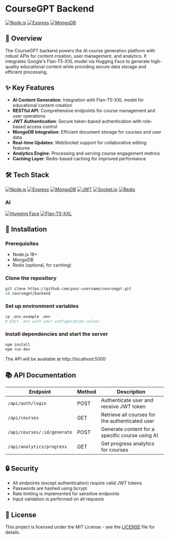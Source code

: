 # CourseGPT Backend

[![Node.js](https://img.shields.io/badge/Node.js-339933?style=flat&logo=node.js&logoColor=white)](https://nodejs.org/)
[![Express](https://img.shields.io/badge/Express-000000?style=flat&logo=express&logoColor=white)](https://expressjs.com/)
[![MongoDB](https://img.shields.io/badge/MongoDB-47A248?style=flat&logo=mongodb&logoColor=white)](https://www.mongodb.com/)

## 🚀 Overview

The CourseGPT backend powers the AI course generation platform with robust APIs for content creation, user management, and analytics. It integrates Google's Flan-T5-XXL model via Hugging Face to generate high-quality educational content while providing secure data storage and efficient processing.

## ✨ Key Features

- **AI Content Generation**: Integration with Flan-T5-XXL model for educational content creation
- **RESTful API**: Comprehensive endpoints for course management and user operations
- **JWT Authentication**: Secure token-based authentication with role-based access control
- **MongoDB Integration**: Efficient document storage for courses and user data
- **Real-time Updates**: WebSocket support for collaborative editing features
- **Analytics Engine**: Processing and serving course engagement metrics
- **Caching Layer**: Redis-based caching for improved performance

## 🛠️ Tech Stack

[![Node.js](https://img.shields.io/badge/Node.js-339933?style=flat&logo=node.js&logoColor=white)](https://nodejs.org/)
[![Express](https://img.shields.io/badge/Express-000000?style=flat&logo=express&logoColor=white)](https://expressjs.com/)
[![MongoDB](https://img.shields.io/badge/MongoDB-47A248?style=flat&logo=mongodb&logoColor=white)](https://www.mongodb.com/)
[![JWT](https://img.shields.io/badge/JWT-000000?style=flat&logo=jsonwebtokens&logoColor=white)](https://jwt.io/)
[![Socket.io](https://img.shields.io/badge/Socket.io-010101?style=flat&logo=socket.io&logoColor=white)](https://socket.io/)
[![Redis](https://img.shields.io/badge/Redis-DC382D?style=flat&logo=redis&logoColor=white)](https://redis.io/)

### AI
[![Hugging Face](https://img.shields.io/badge/Hugging_Face-FFD21E?style=flat&logo=huggingface&logoColor=black)](https://huggingface.co/)
[![Flan-T5-XXL](https://img.shields.io/badge/Flan--T5--XXL-EF4A58?style=flat&logo=google&logoColor=white)](https://huggingface.co/google/flan-t5-xxl)

## 🔧 Installation

### Prerequisites

- Node.js 18+
- MongoDB
- Redis (optional, for caching)

### Clone the repository

```bash
git clone https://github.com/your-username/coursegpt.git
cd coursegpt/backend
```

### Set up environment variables

```bash
cp .env.example .env
# Edit .env with your configuration values
```

### Install dependencies and start the server

```bash
npm install
npm run dev
```

The API will be available at http://localhost:5000

## 📚 API Documentation

| Endpoint | Method | Description |
|----------|--------|-------------|
| `/api/auth/login` | POST | Authenticate user and receive JWT token |
| `/api/courses` | GET | Retrieve all courses for the authenticated user |
| `/api/courses/:id/generate` | POST | Generate content for a specific course using AI |
| `/api/analytics/progress` | GET | Get progress analytics for courses |

## 🔒 Security

- All endpoints (except authentication) require valid JWT tokens
- Passwords are hashed using bcrypt
- Rate limiting is implemented for sensitive endpoints
- Input validation is performed on all requests

## 📄 License

This project is licensed under the MIT License - see the [LICENSE](../LICENSE) file for details.
